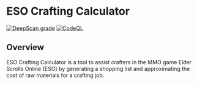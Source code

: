 # ESO Crafting Calculator

[![DeepScan grade](https://deepscan.io/api/teams/3139/projects/18277/branches/444593/badge/grade.svg)](https://deepscan.io/dashboard#view=project&tid=3139&pid=18277&bid=444593) [![CodeQL](https://github.com/deltj/esocraftcalc/actions/workflows/codeql-analysis.yml/badge.svg)](https://github.com/deltj/esocraftcalc/actions/workflows/codeql-analysis.yml)

## Overview

ESO Crafting Calculator is a tool to assist crafters in the MMO game Elder Scrolls Online (ESO) by generating a shopping list and approximating the cost of raw materials for a crafting job.
